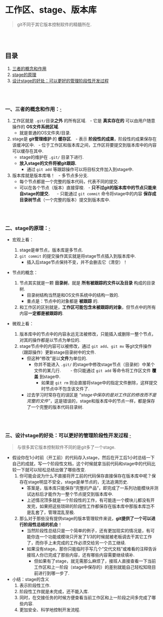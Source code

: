 # 工作区、stage、版本库
> git不同于其它版本控制软件的精髓所在.

<br><br>

## 目录
1. [三者的概念和作用](#一三者的概念和作用)
2. [stage的原理](#二stage的原理)
3. [设计stage的好处：可以更好的管理阶段性开发过程](#三设计stage的好处可以更好的管理阶段性开发过程--)

<br><br>

### 一、三者的概念和作用：[·](#目录)

1. 工作区就是 `.git/`目录**之外** 的所有区域.
   - 它是 **真实存在的** 可以由用户随意操作的 **OS文件系统区域**.
      - 就是普通的OS文件夹/目录.
2. stage是 **git管理维护** 的 **缓存区**.
   - 表示 **阶段性的成果**，阶段性的成果保存在该缓冲区中.
   - 位于工作区和版本库之间，工作区将要提交到版本库中的内容可以缓存在其中.
   - stage的维护在 `.git/` 目录下进行.
   - **放入stage的文件将被git跟踪.**
      - 通过 `git add` 等跟踪操作可以将目标文件加入到stage中.
3. 版本库就是版本库咯！
   - 多节点多分支.
   - 每个节点都是一个完整的版本代码，代表不同的提交.
   - 可以在各个节点（版本）直接穿梭.
   - **只不过git的版本库中的节点只能来自stage的提交.**
      - 只能通过 `git commit` 命令将stage中的内容 **保存成目录树节点**（一个完整的版本）提交到版本库中.

<br><br>

### 二、stage的原理：[·](#目录)

- 宏观上看：
   1. stage是单节点，版本库是多节点.
   2. `git commit` 的提交操作其实就是将stage节点插入到版本库中.
      - 插入后stage节点保持不变，并不会删去它（清空）！


- 节点的概念：
  1. 节点其实就是一颗 **目录树**，就是 **所有被跟踪的文件以及目录** 构成的目录树.
     - 目录树结构当然是和OS文件系统中的结构一致的.
     - 重点是：节点中的对象都是 **被跟踪** 的.
  2. 和工作区的区别就是，**工作区可能包含未被跟踪的对象**，但节点中的所有内容**一定都是被跟踪的**.


- 微观上看：
  1. 版本库中的节点中的内容永远无法被修改，只能插入或删除一整个节点，对其的操作都是以节点为单位的.
  2. stage节点中的内容可以被修改，通过 `git add`、`git mv` 等git文件操作（跟踪操作）更新stage目录树中的文件.
     - 但这种“修改”是以**文件**为单位的.
        - 你并不能进入 `.git/` 的stage中修改stage节点（目录树）中某个文件的某几行.
        - 你只能通过 `git add` 等命令将工作区文件 **覆盖** 到stage中.
           - 如果是 `git rm` 则会直接将stage中的指定文件删除，这样提交时节点中不包含该文件了.
     - 过去学习时常存在的误区是 _“stage中保存的是对工作区的修改而不是完整的文件”_，这是错误的，stage和版本库中的节点一样，都是保存了一个完整的版本代码目录树.

<br><br>

### 三、设计stage的好处：可以更好的管理阶段性开发过程  [·](#目录)
> 与很多其它版本控制软件不同的是git多了一个stage.

- 假设你在1小时前（开工前）的代码存入stage，然后在开工后1小时总结一下自己的成就，写一个阶段性文档，这个时候就拿当前代码和stage中的代码比较一下就可以轻松总结出做了哪些改变.
  1. 你可能会说为什么不直接将开工前的代码保存直接保存在版本库中呢？保存在stage明显不安全，stage是单节点的，无法追溯历史.
     - 答案是，版本库只能保存“完整的产品”，即完成了一系列功能模块并测试达标后才能作为一整个节点提交到版本库中.
     - 上述情况顶多就是一个阶段性的工作，有可能连一个模块儿都没有开发完，如果把这些琐碎的阶段性工作都保存在版本库中那版本库岂不是乱套了，管理混乱至极.
  2. 那么对于那些没有提供stage的版本管理软件来说，**git提供了一个可以进行阶段性总结的机会**！
     - 当然阶段性总结只是一个简单的例子，还有更加现实的情况是，有可能你连一个功能或模块只开发了1/3的时候就被老板调去干其它工作了，而你手上未完成的工作必须交给另一个员工继续.
     - 如果没有stage，那你只能临时手写几个“交代文档”或难看的注释告诉接班人你已完成了那些内容，还有哪些内容需要继续填补.
        - 但如果有了stage，就无需那么麻烦了，接班人直接查看一下当前工作区和上一阶段（stage中保存的）的差别就能自己轻松知晓目前进行到哪一步了.
- 小结：stage的含义
   1. 表示阶段性工作.
   2. 阶段性工作就是未完成，还不能入库.
   3. 同时，在交接任务的时候方便查看当前工作区和上一阶段之间多完成了哪些内容.
   4. 更加安全、科学地控制开发流程.

